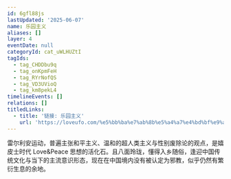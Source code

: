 ```yaml
---
id: 6gfl88js
lastUpdated: '2025-06-07'
name: 乐园主义
aliases: []
layer: 4
eventDate: null
categoryId: cat_uWLHUZtI
tagIds:
  - tag_CHDDbu9q
  - tag_onKpmFeH
  - tag_RYrNofQS
  - tag_VD3UVioQ
  - tag_km8pekL4
timelineEvents: []
relations: []
titledLinks:
  - title: '链接: 乐园主义'
    url: 'https://loveufo.com/%e5%bb%ba%e7%ab%8b%e5%a4%a7%e4%bd%bf%e9%a6%86/'
---
```

雷尔利安运动，普遍主张和平主义、温和的超人类主义与性别废除论的观点，是嬉皮士时代 Love&Peace 思想的活化石。且八面玲珑，懂得入乡随俗，逢迎中国传统文化与当下的主流意识形态，现在在中国境内没有被认定为邪教，似乎仍然有繁衍生息的余地。
